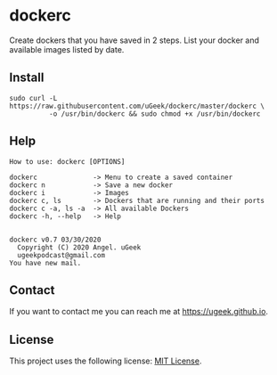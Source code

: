 # dockerc
Create dockers that you have saved in 2 steps. List your docker and available images listed by date.


## Install

```
sudo curl -L https://raw.githubusercontent.com/uGeek/dockerc/master/dockerc \
          -o /usr/bin/dockerc && sudo chmod +x /usr/bin/dockerc
```


## Help
```
How to use: dockerc [OPTIONS]

dockerc              -> Menu to create a saved container
dockerc n            -> Save a new docker
dockerc i            -> Images
dockerc c, ls        -> Dockers that are running and their ports
dockerc c -a, ls -a  -> All available Dockers
dockerc -h, --help   -> Help


dockerc v0.7 03/30/2020
  Copyright (C) 2020 Angel. uGeek
  ugeekpodcast@gmail.com
You have new mail.
```

## Contact

If you want to contact me you can reach me at https://ugeek.github.io.

## License

This project uses the following license: [MIT License](https://choosealicense.com/licenses/mit/).
